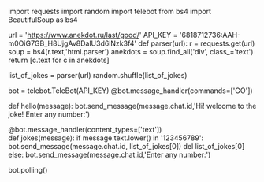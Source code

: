 import requests
import random
import telebot
from bs4 import BeautifulSoup as bs4

url = 'https://www.anekdot.ru/last/good/'
API_KEY = '6818712736:AAH-m0OiG7GB_H8UjgAv8DalU3d6lNzk3f4'
def parser(url):
    r = requests.get(url)
    soup = bs4(r.text,'html.parser')
    anekdots = soup.find_all('div', class_='text')
    return [c.text for c in anekdots]

list_of_jokes = parser(url)
random.shuffle(list_of_jokes)

bot = telebot.TeleBot(API_KEY)
@bot.message_handler(commands=['GO'])

def hello(message):
    bot.send_message(message.chat.id,'Hi! welcome to the joke! Enter any number:')

@bot.message_handler(content_types=['text'])  
def jokes(message):
    if message.text.lower() in '123456789':
        bot.send_message(message.chat.id, list_of_jokes[0])
        del list_of_jokes[0]
    else:
        bot.send_message(message.chat.id,'Enter any number:')

bot.polling()
